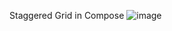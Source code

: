 Staggered Grid in Compose
![image](https://github.com/user-attachments/assets/42a1602b-6d44-4dd3-a2b8-19e6add738e0)

